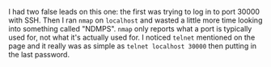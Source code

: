 I had two false leads on this one: the first was trying to log in to port
30000 with SSH. Then I ran `nmap` on `localhost` and wasted a little more time
looking into something called "NDMPS". `nmap` only reports what a port is
typically used for, not what it's actually used for. I noticed `telnet`
mentioned on the page and it really was as simple as `telnet localhost 30000`
then putting in the last password.
